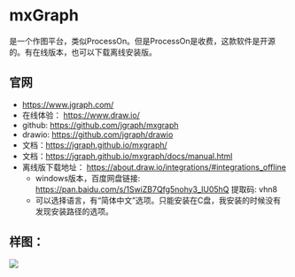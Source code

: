 # mxGraph

是一个作图平台，类似ProcessOn。但是ProcessOn是收费，这款软件是开源的。有在线版本，也可以下载离线安装版。

## 官网

- https://www.jgraph.com/
- 在线体验： https://www.draw.io/
- github: https://github.com/jgraph/mxgraph
- drawio: https://github.com/jgraph/drawio
- 文档：https://jgraph.github.io/mxgraph/
- 文档：https://jgraph.github.io/mxgraph/docs/manual.html
- 离线版下载地址： https://about.draw.io/integrations/#integrations_offline
  - windows版本，百度网盘链接: https://pan.baidu.com/s/1SwiZB7Qfg5nohy3_lU05hQ 提取码: vhn8 
  - 可以选择语言，有“简体中文”选项。只能安装在C盘，我安装的时候没有发现安装路径的选项。

## 样图：

![](F:\Docs\101_Me\imgs\110_mxGraph_draw.io.jpg)